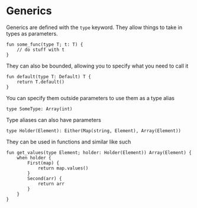 # Generics

Generics are defined with the `type` keyword.
They allow things to take in types as parameters.

```rk
fun some_func(type T; t: T) {
    // do stuff with t
}
```

They can also be bounded,
allowing you to specify what you need to call it

```rk
fun default(type T: Default) T {
    return T.default()
}
```

You can specify them outside parameters to use them as a type alias

```rk
type SomeType: Array(int)
```

Type aliases can also have parameters

```rk
type Holder(Element): Either(Map(string, Element), Array(Element))
```

They can be used in functions and similar like such

```rk
fun get_values(type Element; holder: Holder(Element)) Array(Element) {
    when holder {
        First(map) {
            return map.values()
        }
        Second(arr) {
            return arr
        }
    }
}
```

